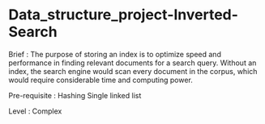 # Data_structure_project-Inverted-Search


Brief :	The purpose of storing an index is to optimize speed and performance in finding relevant documents for a search query. Without an index, the search engine would scan every document in the corpus, which would require considerable time and computing power.

Pre-requisite : Hashing
               Single linked list
               
Level : Complex
